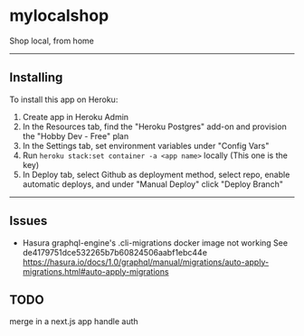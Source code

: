 # mylocalshop

Shop local, from home

---

## Installing

To install this app on Heroku:

1. Create app in Heroku Admin
2. In the Resources tab, find the "Heroku Postgres" add-on and provision the "Hobby Dev - Free" plan
3. In the Settings tab, set environment variables under "Config Vars"
3. Run `heroku stack:set container -a <app name>` locally (This one is the key)
4. In Deploy tab, select Github as deployment method, select repo, enable automatic deploys, and under "Manual Deploy" click "Deploy Branch"

---

## Issues
- Hasura graphql-engine's .cli-migrations docker image not working See de4179751dce532265b7b60824506aabf1ebc44e
    https://hasura.io/docs/1.0/graphql/manual/migrations/auto-apply-migrations.html#auto-apply-migrations

## TODO
merge in a next.js app
handle auth
